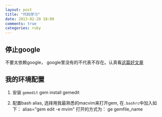 ```yaml
---
layout: post
title: "代码学习"
date: 2013-02-20 18:09
comments: true
categories: ruby
---
```


停止google
--------

不要太依赖google，
google里没有的不代表不存在。认真看[这篇好文章](http://www.railstips.org/blog/archives/2010/10/14/stop-googling/)
<!-- more -->
我的环境配置
------

1. 安装 `gemedit`
        gem install gemedit

2. 配置bash alias, 选择用我最熟悉的macvim来打开gem, 在`.bashrc`中加入如下：
        alias="gem edit -e mvim"
   打开的方式为：
        ge gemfile_name

